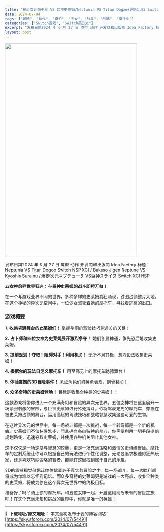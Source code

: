 ```yaml
---
title: "暴走次元海王星 VS 巨神史莱姆/Neptunia VS Titan Dogoo+更新1.01 Switch XCI NSP日文 2.4G"
date: 2024-07-04
tags: ["冒险", "动作", "奇幻", "少女", "战斗", "战略", "摩托车"]
categories: ["Switch游戏", "Switch英日文"]
excerpt: "发布日期2024 年 6 月 27 日 类型 动作 开发商和出版商 Idea Factory 标题：Neptunia VS Titan Dogoo Switch NSP XCI / Bakuso Jigen Neptune VS Kyoshin Surainu / 爆走次元ネプテューヌ VS巨神スラ&hellip;"
layout: post
---
```


<img class="size-full wp-image-54492 aligncenter" src="https://sky.sfcrom.com/wp-content/uploads/2024/07/2024070402181423.webp" alt="" width="432" height="700" />

发布日期2024 年 6 月 27 日
类型 动作
开发商和出版商 Idea Factory
标题：Neptunia VS Titan Dogoo Switch NSP XCI / Bakuso Jigen Neptune VS Kyoshin Surainu / 爆走次元ネプテューヌ VS巨神スライヌ Switch XCI NSP

<strong>五女神的异世界狂奔：与巨神史莱姆的战斗即将开始！</strong>

在一个与游戏业界不同的世界，多种多样的史莱姆疯狂涌现，试图占领整片大地。在这个神秘的异次元空间中，一位少女驾驶着她的摩托车，寻找着逃离的出口。
<h3>游戏概要</h3>
<strong>1. 收集填满舞台的史莱姆们！</strong> 掌握华丽的驾驶技巧是通关的关键！

<strong>2. 占卜师和四位女神为史莱姆展开激烈争夺！</strong> 她们各显神通，争先恐后地收集史莱姆。

<strong>3. 提前规划！夺取！阻碍对手！利用机关！</strong> 无所不用其极，想方设法收集史莱姆！

<strong>4. 根据你的玩法自定义摩托车！</strong> 用至高无上的摩托车驰骋舞台！

<strong>5. 体验震撼的3D冒险事件！</strong> 见证角色们的英勇表现，刻骨铭心！

<strong>6. 众多奇特的史莱姆登场！</strong> 目标是收集全种类的史莱姆！！

这款游戏将带你进入一个充满奇幻和冒险的异次元世界。五位女神将在这里展开一场紧张刺激的冒险，与巨神史莱姆进行殊死搏斗。你将驾驶定制的摩托车，穿梭在被史莱姆占领的舞台，运用高超的驾驶技巧和战略智慧收集这些可爱的生物。

在这片异次元的世界中，每一场战斗都是一次挑战，每一个转弯都是一个新的机会。史莱姆们不仅种类繁多，而且拥有各自独特的能力，你需要利用一切手段提前规划路线，迅速夺取史莱姆，并使用各种机关阻止其他女神。

这不仅仅是一场速度与智慧的较量，更是一场充满策略和激情的史诗级冒险。摩托车的定制系统让你可以根据自己的玩法进行个性化调整，无论是追求极速的狂热玩家，还是喜欢巧妙策略的智者，都能在这里找到属于自己的乐趣。

3D的震撼视觉效果让你仿佛置身于真实的冒险之中，每一场战斗、每一次胜利都将成为你难以忘怀的记忆。而众多奇特的史莱姆更是游戏的一大亮点，收集全种类的史莱姆，将成为你在这个异次元世界中的终极目标。

准备好了吗？骑上你的摩托车，和五位女神一起，开启这段前所未有的冒险之旅吧！在这个充满未知和挑战的世界中，你就是唯一的英雄！

---
📖 **下载地址/原文地址：** 本文最初发布于我的博客网站：[https://sky.sfcrom.com/2024/07/54491](https://sky.sfcrom.com/2024/07/54491)
